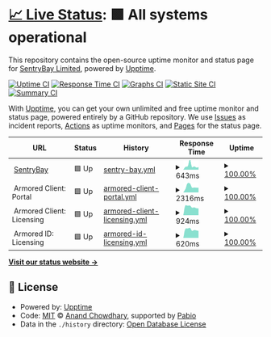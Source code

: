# [📈 Live Status](https://SentryBayLtd.github.io/upptime): <!--live status--> **🟩 All systems operational**

This repository contains the open-source uptime monitor and status page for [SentryBay Limited](https://SentryBayLtd.github.io/upptime), powered by [Upptime](https://github.com/upptime/upptime).

[![Uptime CI](https://github.com/SentryBayLtd/upptime/workflows/Uptime%20CI/badge.svg)](https://github.com/SentryBayLtd/upptime/actions?query=workflow%3A%22Uptime+CI%22)
[![Response Time CI](https://github.com/SentryBayLtd/upptime/workflows/Response%20Time%20CI/badge.svg)](https://github.com/SentryBayLtd/upptime/actions?query=workflow%3A%22Response+Time+CI%22)
[![Graphs CI](https://github.com/SentryBayLtd/upptime/workflows/Graphs%20CI/badge.svg)](https://github.com/SentryBayLtd/upptime/actions?query=workflow%3A%22Graphs+CI%22)
[![Static Site CI](https://github.com/SentryBayLtd/upptime/workflows/Static%20Site%20CI/badge.svg)](https://github.com/SentryBayLtd/upptime/actions?query=workflow%3A%22Static+Site+CI%22)
[![Summary CI](https://github.com/SentryBayLtd/upptime/workflows/Summary%20CI/badge.svg)](https://github.com/SentryBayLtd/upptime/actions?query=workflow%3A%22Summary+CI%22)

With [Upptime](https://upptime.js.org), you can get your own unlimited and free uptime monitor and status page, powered entirely by a GitHub repository. We use [Issues](https://github.com/SentryBayLtd/upptime/issues) as incident reports, [Actions](https://github.com/SentryBayLtd/upptime/actions) as uptime monitors, and [Pages](https://SentryBayLtd.github.io/upptime) for the status page.

<!--start: status pages-->
<!-- This summary is generated by Upptime (https://github.com/upptime/upptime) -->
<!-- Do not edit this manually, your changes will be overwritten -->
<!-- prettier-ignore -->
| URL | Status | History | Response Time | Uptime |
| --- | ------ | ------- | ------------- | ------ |
| <img alt="" src="https://icons.duckduckgo.com/ip3/www.sentrybay.com.ico" height="13"> [SentryBay](https://www.sentrybay.com) | 🟩 Up | [sentry-bay.yml](https://github.com/SentryBayLtd/upptime/commits/HEAD/history/sentry-bay.yml) | <details><summary><img alt="Response time graph" src="./graphs/sentry-bay/response-time-week.png" height="20"> 643ms</summary><br><a href="https://status.sentrybay.com/history/sentry-bay"><img alt="Response time 621" src="https://img.shields.io/endpoint?url=https%3A%2F%2Fraw.githubusercontent.com%2FSentryBayLtd%2Fupptime%2FHEAD%2Fapi%2Fsentry-bay%2Fresponse-time.json"></a><br><a href="https://status.sentrybay.com/history/sentry-bay"><img alt="24-hour response time 370" src="https://img.shields.io/endpoint?url=https%3A%2F%2Fraw.githubusercontent.com%2FSentryBayLtd%2Fupptime%2FHEAD%2Fapi%2Fsentry-bay%2Fresponse-time-day.json"></a><br><a href="https://status.sentrybay.com/history/sentry-bay"><img alt="7-day response time 643" src="https://img.shields.io/endpoint?url=https%3A%2F%2Fraw.githubusercontent.com%2FSentryBayLtd%2Fupptime%2FHEAD%2Fapi%2Fsentry-bay%2Fresponse-time-week.json"></a><br><a href="https://status.sentrybay.com/history/sentry-bay"><img alt="30-day response time 505" src="https://img.shields.io/endpoint?url=https%3A%2F%2Fraw.githubusercontent.com%2FSentryBayLtd%2Fupptime%2FHEAD%2Fapi%2Fsentry-bay%2Fresponse-time-month.json"></a><br><a href="https://status.sentrybay.com/history/sentry-bay"><img alt="1-year response time 621" src="https://img.shields.io/endpoint?url=https%3A%2F%2Fraw.githubusercontent.com%2FSentryBayLtd%2Fupptime%2FHEAD%2Fapi%2Fsentry-bay%2Fresponse-time-year.json"></a></details> | <details><summary><a href="https://status.sentrybay.com/history/sentry-bay">100.00%</a></summary><a href="https://status.sentrybay.com/history/sentry-bay"><img alt="All-time uptime 99.98%" src="https://img.shields.io/endpoint?url=https%3A%2F%2Fraw.githubusercontent.com%2FSentryBayLtd%2Fupptime%2FHEAD%2Fapi%2Fsentry-bay%2Fuptime.json"></a><br><a href="https://status.sentrybay.com/history/sentry-bay"><img alt="24-hour uptime 100.00%" src="https://img.shields.io/endpoint?url=https%3A%2F%2Fraw.githubusercontent.com%2FSentryBayLtd%2Fupptime%2FHEAD%2Fapi%2Fsentry-bay%2Fuptime-day.json"></a><br><a href="https://status.sentrybay.com/history/sentry-bay"><img alt="7-day uptime 100.00%" src="https://img.shields.io/endpoint?url=https%3A%2F%2Fraw.githubusercontent.com%2FSentryBayLtd%2Fupptime%2FHEAD%2Fapi%2Fsentry-bay%2Fuptime-week.json"></a><br><a href="https://status.sentrybay.com/history/sentry-bay"><img alt="30-day uptime 100.00%" src="https://img.shields.io/endpoint?url=https%3A%2F%2Fraw.githubusercontent.com%2FSentryBayLtd%2Fupptime%2FHEAD%2Fapi%2Fsentry-bay%2Fuptime-month.json"></a><br><a href="https://status.sentrybay.com/history/sentry-bay"><img alt="1-year uptime 99.98%" src="https://img.shields.io/endpoint?url=https%3A%2F%2Fraw.githubusercontent.com%2FSentryBayLtd%2Fupptime%2FHEAD%2Fapi%2Fsentry-bay%2Fuptime-year.json"></a></details>
| <img alt="" src="https://icons.duckduckgo.com/ip3/null.ico" height="13"> Armored Client: Portal | 🟩 Up | [armored-client-portal.yml](https://github.com/SentryBayLtd/upptime/commits/HEAD/history/armored-client-portal.yml) | <details><summary><img alt="Response time graph" src="./graphs/armored-client-portal/response-time-week.png" height="20"> 2316ms</summary><br><a href="https://status.sentrybay.com/history/armored-client-portal"><img alt="Response time 2501" src="https://img.shields.io/endpoint?url=https%3A%2F%2Fraw.githubusercontent.com%2FSentryBayLtd%2Fupptime%2FHEAD%2Fapi%2Farmored-client-portal%2Fresponse-time.json"></a><br><a href="https://status.sentrybay.com/history/armored-client-portal"><img alt="24-hour response time 1741" src="https://img.shields.io/endpoint?url=https%3A%2F%2Fraw.githubusercontent.com%2FSentryBayLtd%2Fupptime%2FHEAD%2Fapi%2Farmored-client-portal%2Fresponse-time-day.json"></a><br><a href="https://status.sentrybay.com/history/armored-client-portal"><img alt="7-day response time 2316" src="https://img.shields.io/endpoint?url=https%3A%2F%2Fraw.githubusercontent.com%2FSentryBayLtd%2Fupptime%2FHEAD%2Fapi%2Farmored-client-portal%2Fresponse-time-week.json"></a><br><a href="https://status.sentrybay.com/history/armored-client-portal"><img alt="30-day response time 2230" src="https://img.shields.io/endpoint?url=https%3A%2F%2Fraw.githubusercontent.com%2FSentryBayLtd%2Fupptime%2FHEAD%2Fapi%2Farmored-client-portal%2Fresponse-time-month.json"></a><br><a href="https://status.sentrybay.com/history/armored-client-portal"><img alt="1-year response time 2501" src="https://img.shields.io/endpoint?url=https%3A%2F%2Fraw.githubusercontent.com%2FSentryBayLtd%2Fupptime%2FHEAD%2Fapi%2Farmored-client-portal%2Fresponse-time-year.json"></a></details> | <details><summary><a href="https://status.sentrybay.com/history/armored-client-portal">100.00%</a></summary><a href="https://status.sentrybay.com/history/armored-client-portal"><img alt="All-time uptime 99.96%" src="https://img.shields.io/endpoint?url=https%3A%2F%2Fraw.githubusercontent.com%2FSentryBayLtd%2Fupptime%2FHEAD%2Fapi%2Farmored-client-portal%2Fuptime.json"></a><br><a href="https://status.sentrybay.com/history/armored-client-portal"><img alt="24-hour uptime 100.00%" src="https://img.shields.io/endpoint?url=https%3A%2F%2Fraw.githubusercontent.com%2FSentryBayLtd%2Fupptime%2FHEAD%2Fapi%2Farmored-client-portal%2Fuptime-day.json"></a><br><a href="https://status.sentrybay.com/history/armored-client-portal"><img alt="7-day uptime 100.00%" src="https://img.shields.io/endpoint?url=https%3A%2F%2Fraw.githubusercontent.com%2FSentryBayLtd%2Fupptime%2FHEAD%2Fapi%2Farmored-client-portal%2Fuptime-week.json"></a><br><a href="https://status.sentrybay.com/history/armored-client-portal"><img alt="30-day uptime 100.00%" src="https://img.shields.io/endpoint?url=https%3A%2F%2Fraw.githubusercontent.com%2FSentryBayLtd%2Fupptime%2FHEAD%2Fapi%2Farmored-client-portal%2Fuptime-month.json"></a><br><a href="https://status.sentrybay.com/history/armored-client-portal"><img alt="1-year uptime 99.96%" src="https://img.shields.io/endpoint?url=https%3A%2F%2Fraw.githubusercontent.com%2FSentryBayLtd%2Fupptime%2FHEAD%2Fapi%2Farmored-client-portal%2Fuptime-year.json"></a></details>
| <img alt="" src="https://icons.duckduckgo.com/ip3/null.ico" height="13"> Armored Client: Licensing | 🟩 Up | [armored-client-licensing.yml](https://github.com/SentryBayLtd/upptime/commits/HEAD/history/armored-client-licensing.yml) | <details><summary><img alt="Response time graph" src="./graphs/armored-client-licensing/response-time-week.png" height="20"> 924ms</summary><br><a href="https://status.sentrybay.com/history/armored-client-licensing"><img alt="Response time 886" src="https://img.shields.io/endpoint?url=https%3A%2F%2Fraw.githubusercontent.com%2FSentryBayLtd%2Fupptime%2FHEAD%2Fapi%2Farmored-client-licensing%2Fresponse-time.json"></a><br><a href="https://status.sentrybay.com/history/armored-client-licensing"><img alt="24-hour response time 827" src="https://img.shields.io/endpoint?url=https%3A%2F%2Fraw.githubusercontent.com%2FSentryBayLtd%2Fupptime%2FHEAD%2Fapi%2Farmored-client-licensing%2Fresponse-time-day.json"></a><br><a href="https://status.sentrybay.com/history/armored-client-licensing"><img alt="7-day response time 924" src="https://img.shields.io/endpoint?url=https%3A%2F%2Fraw.githubusercontent.com%2FSentryBayLtd%2Fupptime%2FHEAD%2Fapi%2Farmored-client-licensing%2Fresponse-time-week.json"></a><br><a href="https://status.sentrybay.com/history/armored-client-licensing"><img alt="30-day response time 924" src="https://img.shields.io/endpoint?url=https%3A%2F%2Fraw.githubusercontent.com%2FSentryBayLtd%2Fupptime%2FHEAD%2Fapi%2Farmored-client-licensing%2Fresponse-time-month.json"></a><br><a href="https://status.sentrybay.com/history/armored-client-licensing"><img alt="1-year response time 886" src="https://img.shields.io/endpoint?url=https%3A%2F%2Fraw.githubusercontent.com%2FSentryBayLtd%2Fupptime%2FHEAD%2Fapi%2Farmored-client-licensing%2Fresponse-time-year.json"></a></details> | <details><summary><a href="https://status.sentrybay.com/history/armored-client-licensing">100.00%</a></summary><a href="https://status.sentrybay.com/history/armored-client-licensing"><img alt="All-time uptime 100.00%" src="https://img.shields.io/endpoint?url=https%3A%2F%2Fraw.githubusercontent.com%2FSentryBayLtd%2Fupptime%2FHEAD%2Fapi%2Farmored-client-licensing%2Fuptime.json"></a><br><a href="https://status.sentrybay.com/history/armored-client-licensing"><img alt="24-hour uptime 100.00%" src="https://img.shields.io/endpoint?url=https%3A%2F%2Fraw.githubusercontent.com%2FSentryBayLtd%2Fupptime%2FHEAD%2Fapi%2Farmored-client-licensing%2Fuptime-day.json"></a><br><a href="https://status.sentrybay.com/history/armored-client-licensing"><img alt="7-day uptime 100.00%" src="https://img.shields.io/endpoint?url=https%3A%2F%2Fraw.githubusercontent.com%2FSentryBayLtd%2Fupptime%2FHEAD%2Fapi%2Farmored-client-licensing%2Fuptime-week.json"></a><br><a href="https://status.sentrybay.com/history/armored-client-licensing"><img alt="30-day uptime 100.00%" src="https://img.shields.io/endpoint?url=https%3A%2F%2Fraw.githubusercontent.com%2FSentryBayLtd%2Fupptime%2FHEAD%2Fapi%2Farmored-client-licensing%2Fuptime-month.json"></a><br><a href="https://status.sentrybay.com/history/armored-client-licensing"><img alt="1-year uptime 100.00%" src="https://img.shields.io/endpoint?url=https%3A%2F%2Fraw.githubusercontent.com%2FSentryBayLtd%2Fupptime%2FHEAD%2Fapi%2Farmored-client-licensing%2Fuptime-year.json"></a></details>
| <img alt="" src="https://icons.duckduckgo.com/ip3/null.ico" height="13"> Armored ID: Licensing | 🟩 Up | [armored-id-licensing.yml](https://github.com/SentryBayLtd/upptime/commits/HEAD/history/armored-id-licensing.yml) | <details><summary><img alt="Response time graph" src="./graphs/armored-id-licensing/response-time-week.png" height="20"> 620ms</summary><br><a href="https://status.sentrybay.com/history/armored-id-licensing"><img alt="Response time 560" src="https://img.shields.io/endpoint?url=https%3A%2F%2Fraw.githubusercontent.com%2FSentryBayLtd%2Fupptime%2FHEAD%2Fapi%2Farmored-id-licensing%2Fresponse-time.json"></a><br><a href="https://status.sentrybay.com/history/armored-id-licensing"><img alt="24-hour response time 525" src="https://img.shields.io/endpoint?url=https%3A%2F%2Fraw.githubusercontent.com%2FSentryBayLtd%2Fupptime%2FHEAD%2Fapi%2Farmored-id-licensing%2Fresponse-time-day.json"></a><br><a href="https://status.sentrybay.com/history/armored-id-licensing"><img alt="7-day response time 620" src="https://img.shields.io/endpoint?url=https%3A%2F%2Fraw.githubusercontent.com%2FSentryBayLtd%2Fupptime%2FHEAD%2Fapi%2Farmored-id-licensing%2Fresponse-time-week.json"></a><br><a href="https://status.sentrybay.com/history/armored-id-licensing"><img alt="30-day response time 592" src="https://img.shields.io/endpoint?url=https%3A%2F%2Fraw.githubusercontent.com%2FSentryBayLtd%2Fupptime%2FHEAD%2Fapi%2Farmored-id-licensing%2Fresponse-time-month.json"></a><br><a href="https://status.sentrybay.com/history/armored-id-licensing"><img alt="1-year response time 560" src="https://img.shields.io/endpoint?url=https%3A%2F%2Fraw.githubusercontent.com%2FSentryBayLtd%2Fupptime%2FHEAD%2Fapi%2Farmored-id-licensing%2Fresponse-time-year.json"></a></details> | <details><summary><a href="https://status.sentrybay.com/history/armored-id-licensing">100.00%</a></summary><a href="https://status.sentrybay.com/history/armored-id-licensing"><img alt="All-time uptime 100.00%" src="https://img.shields.io/endpoint?url=https%3A%2F%2Fraw.githubusercontent.com%2FSentryBayLtd%2Fupptime%2FHEAD%2Fapi%2Farmored-id-licensing%2Fuptime.json"></a><br><a href="https://status.sentrybay.com/history/armored-id-licensing"><img alt="24-hour uptime 100.00%" src="https://img.shields.io/endpoint?url=https%3A%2F%2Fraw.githubusercontent.com%2FSentryBayLtd%2Fupptime%2FHEAD%2Fapi%2Farmored-id-licensing%2Fuptime-day.json"></a><br><a href="https://status.sentrybay.com/history/armored-id-licensing"><img alt="7-day uptime 100.00%" src="https://img.shields.io/endpoint?url=https%3A%2F%2Fraw.githubusercontent.com%2FSentryBayLtd%2Fupptime%2FHEAD%2Fapi%2Farmored-id-licensing%2Fuptime-week.json"></a><br><a href="https://status.sentrybay.com/history/armored-id-licensing"><img alt="30-day uptime 100.00%" src="https://img.shields.io/endpoint?url=https%3A%2F%2Fraw.githubusercontent.com%2FSentryBayLtd%2Fupptime%2FHEAD%2Fapi%2Farmored-id-licensing%2Fuptime-month.json"></a><br><a href="https://status.sentrybay.com/history/armored-id-licensing"><img alt="1-year uptime 100.00%" src="https://img.shields.io/endpoint?url=https%3A%2F%2Fraw.githubusercontent.com%2FSentryBayLtd%2Fupptime%2FHEAD%2Fapi%2Farmored-id-licensing%2Fuptime-year.json"></a></details>

<!--end: status pages-->

[**Visit our status website →**](https://SentryBayLtd.github.io/upptime)

## 📄 License

- Powered by: [Upptime](https://github.com/upptime/upptime)
- Code: [MIT](./LICENSE) © [Anand Chowdhary](https://anandchowdhary.com), supported by [Pabio](https://pabio.com)
- Data in the `./history` directory: [Open Database License](https://opendatacommons.org/licenses/odbl/1-0/)
